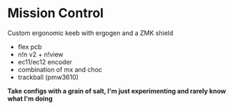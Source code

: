 # Mission Control
Custom ergonomic keeb with ergogen and a ZMK shield
- flex pcb
- n!n v2 + n!view
- ec11/ec12 encoder
- combination of mx and choc
- trackball (pmw3610)


**Take configs with a grain of salt, I'm just experimenting and rarely know what I'm doing**
